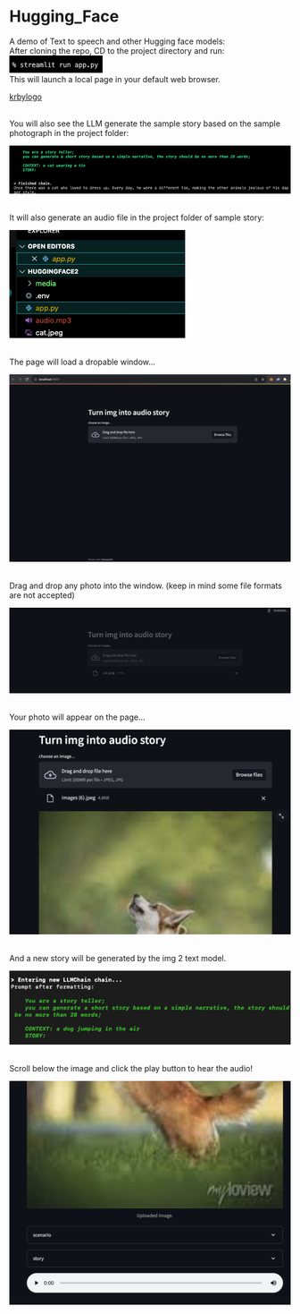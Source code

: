 # Hugging_Face
A demo of Text to speech and other Hugging face models:
<br>
After cloning the repo, CD to the project directory and run: ![krbylogo](media/photo1.png)
<br>
This will launch a local page in your default web browser. 
<br>

[krbylogo](media/photo0000.png)

<br>
You will also see the LLM generate the sample story based on the sample photograph in the project folder:
<br>

![krbylogo](media/photo2.png)

<br>
It will also generate an audio file in the project folder of sample story:
<br>

![krbylogo](media/photoaudio.png)

<br>
The page will load a dropable window...
<br>

![krbylogo](media/photo3.png)

<br>
 Drag and drop any photo into the window. (keep in mind some file formats are not accepted)
<br>

![krbylogo](media/photo4.png)

<br>
Your photo will appear on the page...
<br>

![krbylogo](media/photo6.png)

<br>
And a new story will be generated by the img 2 text model.
<br>

![krbylogo](media/dogstory.png)

<br>
Scroll below the image and click the play button to hear the audio!
<br>

![krbylogo](media/photo7.png)





<!--![krbylogo](media/photo1.png)

<br> 


